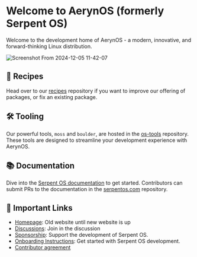 # Welcome to AerynOS (formerly Serpent OS)

Welcome to the development home of AerynOS - a modern, innovative, and forward-thinking Linux distribution.

![Screenshot From 2024-12-05 11-42-07](https://github.com/user-attachments/assets/3bb12d8f-4c45-4c52-83da-f0d83bcc6b92)


## 🧾 Recipes

Head over to our [recipes](https://github.com/serpent-os/recipes) repository if you want to improve our offering of packages, or fix an existing package.

## 🛠 Tooling

Our powerful tools, `moss` and `boulder`, are hosted in the [os-tools](https://github.com/AerynOS/os-tools) repository. These tools are designed to streamline your development experience with AerynOS.

## 📚 Documentation

Dive into the [Serpent OS documentation](https://serpentos.com/docs) to get started. Contributors can submit PRs to the documentation in the [serpentos.com](https://github.com/serpent-os/serpentos.com) repository.

## 🔗 Important Links

- [Homepage](https://serpentos.com): Old website until new website is up
- [Discussions](https://github.com/orgs/AerynOS/discussions): Join in the discussion
- [Sponsorship](https://github.com/sponsors/ikeycode?o=sd&sc=t): Support the development of Serpent OS.
- [Onboarding Instructions](https://github.com/AerynOS/os-tools/#onboarding): Get started with Serpent OS development.
- [Contributor agreement](https://gist.github.com/ikeycode/1bfba3cb20d954c40c3a07fb6545337f)
